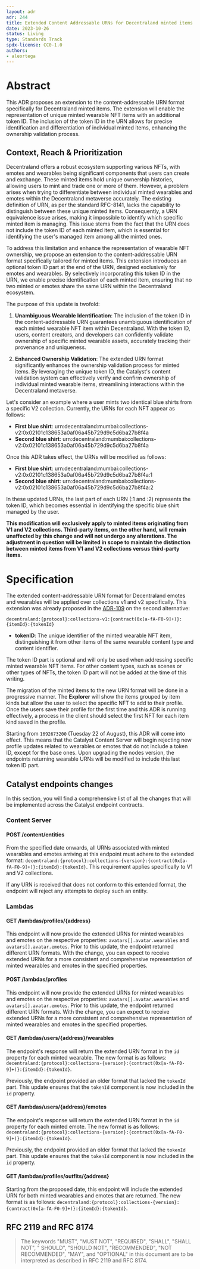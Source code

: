 ```yaml
---
layout: adr
adr: 244
title: Extended Content Addressable URNs for Decentraland minted items
date: 2023-10-26
status: Living
type: Standards Track
spdx-license: CC0-1.0
authors:
- aleortega
---
```


# Abstract

This ADR proposes an extension to the content-addressable URN format specifically for Decentraland minted items. The extension will enable the representation of unique minted wearable NFT items with an additional token ID. The inclusion of the token ID in the URN allows for precise identification and differentiation of individual minted items, enhancing the ownership validation process.

## Context, Reach & Prioritization

Decentraland offers a robust ecosystem supporting various NFTs, with emotes and wearables being significant components that users can create and exchange. These minted items hold unique ownership histories, allowing users to mint and trade one or more of them. However, a problem arises when trying to differentiate between individual minted wearables and emotes within the Decentraland metaverse accurately. The existing definition of URN, as per the standard RFC-8141, lacks the capability to distinguish between these unique minted items. Consequently, a URN equivalence issue arises, making it impossible to identify which specific minted item is managing. This issue stems from the fact that the URN does not include the token ID of each minted item, which is essential for identifying the user's managed item among all the minted ones.

To address this limitation and enhance the representation of wearable NFT ownership, we propose an extension to the content-addressable URN format specifically tailored for minted items. This extension introduces an optional token ID part at the end of the URN, designed exclusively for emotes and wearables. By selectively incorporating this token ID in the URN, we enable precise identification of each minted item, ensuring that no two minted  or emotes share the same URN within the Decentraland ecosystem.

The purpose of this update is twofold:

1. **Unambiguous Wearable Identification**: The inclusion of the token ID in the content-addressable URN guarantees unambiguous identification of each minted wearable NFT item within Decentraland. With the token ID, users, content creators, and developers can confidently validate ownership of specific minted wearable assets, accurately tracking their provenance and uniqueness.

2. **Enhanced Ownership Validation**: The extended URN format significantly enhances the ownership validation process for minted items. By leveraging the unique token ID, the Catalyst's content validation system can effectively verify and confirm ownership of individual minted wearable items, streamlining interactions within the Decentraland metaverse.

Let's consider an example where a user mints two identical blue shirts from a specific V2 collection. Currently, the URNs for each NFT appear as follows:
* **First blue shirt**: urn:decentraland:mumbai:collections-v2:0x02101c138653a0af06a45b729d9c5d6ba27b8f4a
* **Second blue shirt**: urn:decentraland:mumbai:collections-v2:0x02101c138653a0af06a45b729d9c5d6ba27b8f4a

Once this ADR takes effect, the URNs will be modified as follows:
* **First blue shirt**: urn:decentraland:mumbai:collections-v2:0x02101c138653a0af06a45b729d9c5d6ba27b8f4a:1
* **Second blue shirt**: urn:decentraland:mumbai:collections-v2:0x02101c138653a0af06a45b729d9c5d6ba27b8f4a:2

In these updated URNs, the last part of each URN (:1 and :2) represents the token ID, which becomes essential in identifying the specific blue shirt managed by the user.

**This modification will exclusively apply to minted items originating from V1 and V2 collections. Third-party items, on the other hand, will remain unaffected by this change and will not undergo any alterations. The adjustment in question will be limited in scope to maintain the distinction between minted items from V1 and V2 collections versus third-party items.**

# Specification

The extended content-addressable URN format for Decentraland emotes and wearables will be applied over collections v1 and v2 specifically. This extension was already proposed in the [ADR-109](/adr/ADR-109) on the second alternative:

```
decentraland:{protocol}:collections-v1:{contract(0x[a-fA-F0-9]+)}:{itemId}:{tokenId}
```

* **tokenID**: The unique identifier of the minted wearable NFT item, distinguishing it from other items of the same wearable content type and content identifier.

The token ID part is optional and will only be used when addressing specific minted wearable NFT items. For other content types, such as scenes or other types of NFTs, the token ID part will not be added at the time of this writing.

The migration of the minted items to the new URN format will be done in a progressive manner. The **Explorer** will show the items grouped by item kinds but allow the user to select the specific NFT to add to their profile. Once the users save their profile for the first time and this ADR is running effectively, a process in the client should select the first NFT for each item kind saved in the profile.

Starting from `1692673200` (Tuesday 22 of August), this ADR will come into effect. This means that the Catalyst Content Server will begin rejecting new profile updates related to wearables or emotes that do not include a token ID, except for the base ones. Upon upgrading the nodes version, the endpoints returning wearable URNs will be modified to include this last token ID part.

## Catalyst endpoints changes

In this section, you will find a comprehensive list of all the changes that will be implemented across the Catalyst endpoint contracts. 

### Content Server

#### POST /content/entities

From the specified date onwards, all URNs associated with minted wearables and emotes arriving at this endpoint must adhere to the extended format: `decentraland:{protocol}:collections-{version}:{contract(0x[a-fA-F0-9]+)}:{itemId}:{tokenId}`. This requirement applies specifically to V1 and V2 collections.

If any URN is received that does not conform to this extended format, the endpoint will reject any attempts to deploy such an entity. 

### Lambdas

#### GET /lambdas/profiles/{address}

This endpoint will now provide the extended URNs for minted wearables and emotes on the respective properties: `avatars[].avatar.wearables` and `avatars[].avatar.emotes`. Prior to this update, the endpoint returned different URN formats. With the change, you can expect to receive extended URNs for a more consistent and comprehensive representation of minted wearables and emotes in the specified properties.

#### POST /lambdas/profiles

This endpoint will now provide the extended URNs for minted wearables and emotes on the respective properties: `avatars[].avatar.wearables` and `avatars[].avatar.emotes`. Prior to this update, the endpoint returned different URN formats. With the change, you can expect to receive extended URNs for a more consistent and comprehensive representation of minted wearables and emotes in the specified properties.

#### GET /lambdas/users/{address}/wearables

The endpoint's response will return the extended URN format in the `id` property for each minted wearable. The new format is as follows: `decentraland:{protocol}:collections-{version}:{contract(0x[a-fA-F0-9]+)}:{itemId}:{tokenId}`.

Previously, the endpoint provided an older format that lacked the `tokenId` part. This update ensures that the `tokenId` component is now included in the `id` property.

#### GET /lambdas/users/{address}/emotes

The endpoint's response will return the extended URN format in the `id` property for each minted emote. The new format is as follows: `decentraland:{protocol}:collections-{version}:{contract(0x[a-fA-F0-9]+)}:{itemId}:{tokenId}`.

Previously, the endpoint provided an older format that lacked the `tokenId` part. This update ensures that the `tokenId` component is now included in the `id` property.

#### GET /lambdas/profiles/outfits/{address}

Starting from the proposed date, this endpoint will include the extended URN for both minted wearables and emotes that are returned. The new format is as follows: `decentraland:{protocol}:collections-{version}:{contract(0x[a-fA-F0-9]+)}:{itemId}:{tokenId}`.

## RFC 2119 and RFC 8174

> The keywords "MUST", "MUST NOT", "REQUIRED", "SHALL", "SHALL NOT", "
> SHOULD", "SHOULD NOT", "RECOMMENDED", "NOT RECOMMENDED", "MAY", and "OPTIONAL"
> in this document are to be interpreted as described in RFC 2119 and RFC 8174.